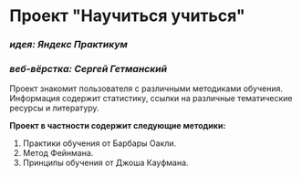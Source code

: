 # Проект "Научиться учиться"
### *идея: Яндекс Практикум*
### *веб-вёрстка: Сергей Гетманский*

Проект знакомит пользователя с различными методиками обучения.
Информация содержит статистику, ссылки на различные тематические ресурсы и литературу.

__Проект в частности содержит следующие методики:__

1. Практики обучения от Барбары Оакли.
2. Метод Фейнмана.
3. Принципы обучения от Джоша Кауфмана. 
